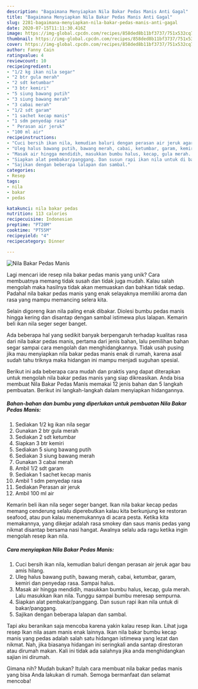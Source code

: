 ```yaml
---
description: "Bagaimana Menyiapkan Nila Bakar Pedas Manis Anti Gagal"
title: "Bagaimana Menyiapkan Nila Bakar Pedas Manis Anti Gagal"
slug: 2281-bagaimana-menyiapkan-nila-bakar-pedas-manis-anti-gagal
date: 2020-07-15T11:11:30.416Z
image: https://img-global.cpcdn.com/recipes/858ded8b11bf3737/751x532cq70/nila-bakar-pedas-manis-foto-resep-utama.jpg
thumbnail: https://img-global.cpcdn.com/recipes/858ded8b11bf3737/751x532cq70/nila-bakar-pedas-manis-foto-resep-utama.jpg
cover: https://img-global.cpcdn.com/recipes/858ded8b11bf3737/751x532cq70/nila-bakar-pedas-manis-foto-resep-utama.jpg
author: Fanny Cain
ratingvalue: 4
reviewcount: 10
recipeingredient:
- "1/2 kg ikan nila segar"
- "2 btr gula merah"
- "2 sdt ketumbar"
- "3 btr kemiri"
- "5 siung bawang putih"
- "3 siung bawang merah"
- "3 cabai merah"
- "1/2 sdt garam"
- "1 sachet kecap manis"
- "1 sdm penyedap rasa"
- " Perasan air jeruk"
- "100 ml air"
recipeinstructions:
- "Cuci bersih ikan nila, kemudian baluri dengan perasan air jeruk agar bau amis hilang."
- "Uleg halus bawang putih, bawang merah, cabai, ketumbar, garam, kemiri dan penyedap rasa. Sampai halus."
- "Masak air hingga mendidih, masukkan bumbu halus, kecap, gula merah. Lalu masukkan ikan nila. Tunggu sampai bumbu meresap sempurna."
- "Siapkan alat pembakar/panggang. Dan susun rapi ikan nila untuk di bakar/panggang."
- "Sajikan dengan beberapa lalapan dan sambal."
categories:
- Resep
tags:
- nila
- bakar
- pedas

katakunci: nila bakar pedas 
nutrition: 113 calories
recipecuisine: Indonesian
preptime: "PT20M"
cooktime: "PT55M"
recipeyield: "4"
recipecategory: Dinner

---
```



![Nila Bakar Pedas Manis](https://img-global.cpcdn.com/recipes/858ded8b11bf3737/751x532cq70/nila-bakar-pedas-manis-foto-resep-utama.jpg)

Lagi mencari ide resep nila bakar pedas manis yang unik? Cara membuatnya memang tidak susah dan tidak juga mudah. Kalau salah mengolah maka hasilnya tidak akan memuaskan dan bahkan tidak sedap. Padahal nila bakar pedas manis yang enak selayaknya memiliki aroma dan rasa yang mampu memancing selera kita.

Selain digoreng ikan nila paling enak dibakar. Diolesi bumbu pedas manis hingga kering dan disantap dengan sambal istimewa plus lalapan. Kemarin beli ikan nila seger seger banget.

Ada beberapa hal yang sedikit banyak berpengaruh terhadap kualitas rasa dari nila bakar pedas manis, pertama dari jenis bahan, lalu pemilihan bahan segar sampai cara mengolah dan menghidangkannya. Tidak usah pusing jika mau menyiapkan nila bakar pedas manis enak di rumah, karena asal sudah tahu triknya maka hidangan ini mampu menjadi suguhan spesial.


Berikut ini ada beberapa cara mudah dan praktis yang dapat diterapkan untuk mengolah nila bakar pedas manis yang siap dikreasikan. Anda bisa membuat Nila Bakar Pedas Manis memakai 12 jenis bahan dan 5 langkah pembuatan. Berikut ini langkah-langkah dalam menyiapkan hidangannya.

<!--inarticleads1-->

##### Bahan-bahan dan bumbu yang diperlukan untuk pembuatan Nila Bakar Pedas Manis:

1. Sediakan 1/2 kg ikan nila segar
1. Gunakan 2 btr gula merah
1. Sediakan 2 sdt ketumbar
1. Siapkan 3 btr kemiri
1. Sediakan 5 siung bawang putih
1. Sediakan 3 siung bawang merah
1. Gunakan 3 cabai merah
1. Ambil 1/2 sdt garam
1. Sediakan 1 sachet kecap manis
1. Ambil 1 sdm penyedap rasa
1. Sediakan  Perasan air jeruk
1. Ambil 100 ml air


Kemarin beli ikan nila seger seger banget. Ikan nila bakar kecap pedas memang cenderung selalu diperebutkan kalau kita berkunjung ke restoran seafood, atau pun kalau menemukannya di acara pesta. Ketika kita memakannya, yang dikejar adalah rasa smokey dan saus manis pedas yang nikmat disantap bersama nasi hangat. Awalnya selalu ada ragu ketika ingin mengolah resep ikan nila. 

<!--inarticleads2-->

##### Cara menyiapkan Nila Bakar Pedas Manis:

1. Cuci bersih ikan nila, kemudian baluri dengan perasan air jeruk agar bau amis hilang.
1. Uleg halus bawang putih, bawang merah, cabai, ketumbar, garam, kemiri dan penyedap rasa. Sampai halus.
1. Masak air hingga mendidih, masukkan bumbu halus, kecap, gula merah. Lalu masukkan ikan nila. Tunggu sampai bumbu meresap sempurna.
1. Siapkan alat pembakar/panggang. Dan susun rapi ikan nila untuk di bakar/panggang.
1. Sajikan dengan beberapa lalapan dan sambal.


Tapi aku beranikan saja mencoba karena yakin kalau resep ikan. Lihat juga resep Ikan nila asam manis enak lainnya. Ikan nila bakar bumbu kecap manis yang pedas adalah salah satu hidangan istimewa yang lezat dan nikmat. Nah, jika biasanya hidangan ini seringkali anda santap direstoran atau dirumah makan. Kali ini tidak ada salahnya jika anda menghidangkan sajian ini dirumah. 

Gimana nih? Mudah bukan? Itulah cara membuat nila bakar pedas manis yang bisa Anda lakukan di rumah. Semoga bermanfaat dan selamat mencoba!
